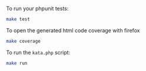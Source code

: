 To run your phpunit tests:
```bash
make test
```

To open the generated html code coverage with firefox
```bash
make coverage
```

To run the `kata.php` script:
```bash
make run
```
